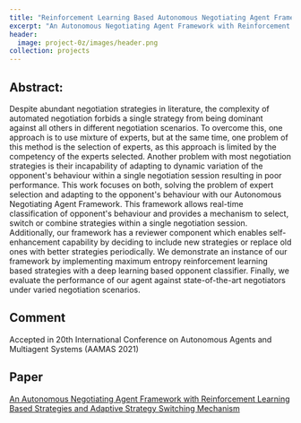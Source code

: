 ```yaml
---
title: "Reinforcement Learning Based Autonomous Negotiating Agent Framework (AAMAS 2021) <br/><br/><img src='/images/project-0z/images/neg.png'>"
excerpt: "An Autonomous Negotiating Agent Framework with Reinforcement Learning Based Strategies and Adaptive Strategy Switching Mechanism"
header:
  image: project-0z/images/header.png
collection: projects
---
```



**Abstract:**
---------------

Despite abundant negotiation strategies in literature, the complexity of automated negotiation forbids a single strategy from being dominant against all others in different negotiation scenarios. To overcome this, one approach is to use mixture of experts, but at the same time, one problem of this method is the selection of experts, as this approach is limited by the competency of the experts selected. Another problem with most negotiation strategies is their incapability of adapting to dynamic variation of the opponent's behaviour within a single negotiation session resulting in poor performance. This work focuses on both, solving the problem of expert selection and adapting to the opponent's behaviour with our Autonomous Negotiating Agent Framework. This framework allows real-time classification of opponent's behaviour and provides a mechanism to select, switch or combine strategies within a single negotiation session. Additionally, our framework has a reviewer component which enables self-enhancement capability by deciding to include new strategies or replace old ones with better strategies periodically. We demonstrate an instance of our framework by implementing maximum entropy reinforcement learning based strategies with a deep learning based opponent classifier. Finally, we evaluate the performance of our agent against state-of-the-art negotiators under varied negotiation scenarios.


**Comment**
--------------------------------
Accepted in 20th International Conference on Autonomous Agents and Multiagent Systems (AAMAS 2021)

**Paper**
--------------------------------
[An Autonomous Negotiating Agent Framework with Reinforcement Learning Based Strategies and Adaptive Strategy Switching Mechanism](https://arxiv.org/abs/2102.03588)
